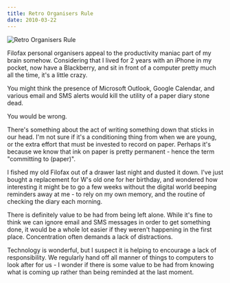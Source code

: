 ```yaml
---
title: Retro Organisers Rule
date: 2010-03-22
---
```


![Retro Organisers Rule](https://source.unsplash.com/LuQ2ex5HY3c/1600x900)

Filofax personal organisers appeal to the productivity maniac part of my brain somehow. Considering that I lived for 2 years with an iPhone in my pocket, now have a Blackberry, and sit in front of a computer pretty much all the time, it's a little crazy.

You might think the presence of Microsoft Outlook, Google Calendar, and various email and SMS alerts would kill the utility of a paper diary stone dead.

You would be wrong.

There's something about the act of writing something down that sticks in our head. I'm not sure if it's a conditioning thing from when we are young, or the extra effort that must be invested to record on paper. Perhaps it's because we know that ink on paper is pretty permanent - hence the term "committing to (paper)".

I fished my old Filofax out of a drawer last night and dusted it down. I've just bought a replacement for W's old one for her birthday, and wondered how interesting it might be to go a few weeks without the digital world beeping reminders away at me - to rely on my own memory, and the routine of checking the diary each morning.

There is definitely value to be had from being left alone. While it's fine to think we can ignore email and SMS messages in order to get something done, it would be a whole lot easier if they weren't happening in the first place. Concentration often demands a lack of distractions.

Technology is wonderful, but I suspect it is helping to encourage a lack of responsibility. We regularly hand off all manner of things to computers to look after for us - I wonder if there is some value to be had from knowing what is coming up rather than being reminded at the last moment.